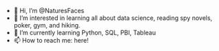 - 👋 Hi, I’m @NaturesFaces
- 👀 I’m interested in learning all about data science, reading spy novels, poker, gym, and hiking.
- 🌱 I’m currently learning Python, SQL, PBI, Tableau
- 📫 How to reach me: here!

<!---
NaturesFaces/NaturesFaces is a ✨ special ✨ repository because its `README.md` (this file) appears on your GitHub profile.
You can click the Preview link to take a look at your changes.
--->
